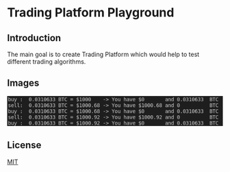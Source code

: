 # Trading Platform Playground

## Introduction
The main goal is to create Trading Platform which would help to test different trading algorithms.

## Images
![console](./images/console.png)

## License
[MIT](https://choosealicense.com/licenses/mit/)

